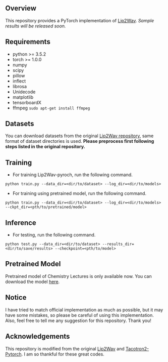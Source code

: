 ## Overview
This repository provides a PyTorch implementation of [Lip2Wav](https://openaccess.thecvf.com/content_CVPR_2020/papers/Prajwal_Learning_Individual_Speaking_Styles_for_Accurate_Lip_to_Speech_Synthesis_CVPR_2020_paper.pdf). 
*Sample results will be released soon.*

## Requirements
* python >= 3.5.2
* torch >= 1.0.0
* numpy
* scipy
* pillow
* inflect
* librosa
* Unidecode
* matplotlib
* tensorboardX
* ffmpeg  <code>sudo apt-get install ffmpeg</code>


## Datasets
You can download datasets from the original [Lip2Wav repository](https://openaccess.thecvf.com/content_CVPR_2020/papers/Prajwal_Learning_Individual_Speaking_Styles_for_Accurate_Lip_to_Speech_Synthesis_CVPR_2020_paper.pd), same format of dataset directories is used. **Please preprocess first following steps listed in the original repository.**


## Training
* For training Lip2Wav-pyroch, run the following command.
```
python train.py --data_dir=<dir/to/dataset> --log_dir=<dir/to/models>
```
* For training using pretrained model, run the following command.
```
python train.py --data_dir=<dir/to/dataset> --log_dir=<dir/to/models> --ckpt_dir=<pth/to/pretrained/model>
```
  
## Inference
* For testing, run the following command.
```
python test.py --data_dir=<dir/to/dataset> --results_dir=<dir/to/save/results> --checkpoint=<pth/to/model>
```


## Pretrained Model
Pretrained model of Chemistry Lectures is only available now. You can download the model [here](https://www.dropbox.com/sh/p6ljz9knhegxudl/AAAe63m0mpOZjUDbXbmkKROla?dl=0).


## Notice
I have tried to match official implementation as much as possible, but it may have some mistakes, so please be careful of using this implementation. Also, feel free to tell me any suggestion for this repository. Thank you!


## Acknowledgements
This repository is modified from the original [Lip2Wav](https://github.com/Rudrabha/Lip2Wav) and [Tacotron2-Pytorch](https://github.com/BogiHsu/Tacotron2-PyTorch). I am so thankful for these great codes. 
